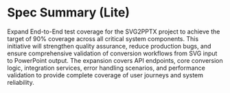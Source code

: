 # Spec Summary (Lite)

Expand End-to-End test coverage for the SVG2PPTX project to achieve the target of 90% coverage across all critical system components. This initiative will strengthen quality assurance, reduce production bugs, and ensure comprehensive validation of conversion workflows from SVG input to PowerPoint output. The expansion covers API endpoints, core conversion logic, integration services, error handling scenarios, and performance validation to provide complete coverage of user journeys and system reliability.